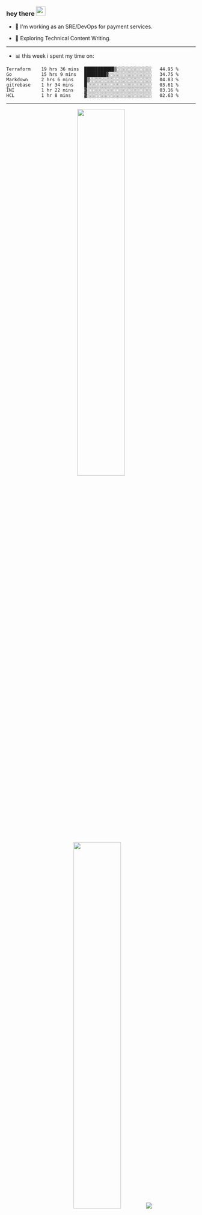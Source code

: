 ### hey there <img src="https://media.giphy.com/media/hvRJCLFzcasrR4ia7z/giphy.gif" width="25px">

- :telescope: I'm working as an SRE/DevOps for payment services.

- :seedling: Exploring Technical Content Writing.

---

- :bar_chart: this week i spent my time on:

<!--START_SECTION:waka-->

```text
Terraform    19 hrs 36 mins  ███████████▒░░░░░░░░░░░░░   44.95 %
Go           15 hrs 9 mins   ████████▓░░░░░░░░░░░░░░░░   34.75 %
Markdown     2 hrs 6 mins    █▒░░░░░░░░░░░░░░░░░░░░░░░   04.83 %
gitrebase    1 hr 34 mins    █░░░░░░░░░░░░░░░░░░░░░░░░   03.61 %
INI          1 hr 22 mins    ▓░░░░░░░░░░░░░░░░░░░░░░░░   03.16 %
HCL          1 hr 8 mins     ▓░░░░░░░░░░░░░░░░░░░░░░░░   02.63 %
```

<!--END_SECTION:waka-->

---

<p align="center">
  <img height="50%" width="auto" src ="https://github-readme-stats.vercel.app/api?username=chcdc&show_icons=true&count_private=true&theme=darcula&hide_border=true&hide=issues,contribs&bg_color=00000000">
  <img height="50%" width="auto" src ="https://github-readme-stats.vercel.app/api/top-langs/?username=chcdc&layout=compact&hide_border=true&theme=darcula&bg_color=00000000&langs_count=6&hide=jupyter%20notebook,tex,css,php">
  <img src ="https://github-readme-streak-stats.herokuapp.com?user=chcdc&theme=darcula&hide_border=true&background=FFFFFF00">
  <br>
  <br>
</p>

---
<!--
🏢 The Office quote of day
-->

